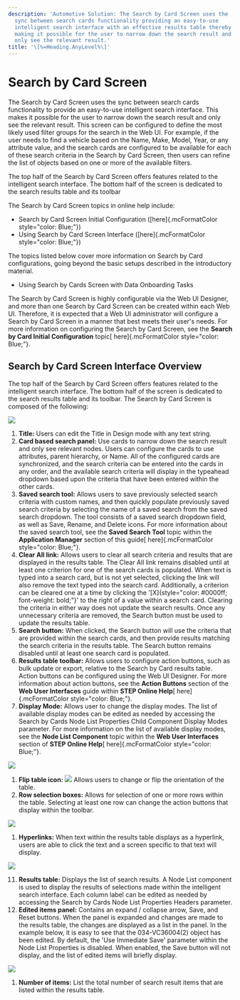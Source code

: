```yaml
---
description: 'Automotive Solution: The Search by Card Screen uses the
  sync between search cards functionality providing an easy-to-use
  intelligent search interface with an effective results table thereby
  making it possible for the user to narrow down the search result and
  only see the relevant result.'
title: '\[%=Heading.AnyLevel%\]'
---
```


Search by Card Screen
=====================

The Search by Card Screen uses the sync between search cards
functionality to provide an easy-to-use intelligent search interface.
This makes it possible for the user to narrow down the search result and
only see the relevant result. This screen can be configured to define
the most likely used filter groups for the search in the Web UI. For
example, if the user needs to find a vehicle based on the Name, Make,
Model, Year, or any attribute value, and the search cards are configured
to be available for each of these search criteria in the Search by Card
Screen, then users can refine the list of objects based on one or more
of the available filters.

The top half of the Search by Card Screen offers features related to the
intelligent search interface. The bottom half of the screen is dedicated
to the search results table and its toolbar

The Search by Card Screen topics in online help include:

-   Search by Card Screen Initial Configuration ([here]{.mcFormatColor
    style="color: Blue;"})
-   Using Search by Card Screen Interface ([here]{.mcFormatColor
    style="color: Blue;"})

The topics listed below cover more information on Search by Card
configurations, going beyond the basic setups described in the
introductory material.

-   Using Search by Cards Screen with Data Onboarding Tasks

The Search by Card Screen is highly configurable via the Web UI
Designer, and more than one Search by Card Screen can be created within
each Web UI. Therefore, it is expected that a Web UI administrator will
configure a Search by Card Screen in a manner that best meets their
user\'s needs. For more information on configuring the Search by Card
Screen, see the **Search by Card Initial Configuration** topic[
here]{.mcFormatColor style="color: Blue;"}.

Search by Card Screen Interface Overview
----------------------------------------

The top half of the Search by Card Screen offers features related to the
intelligent search interface. The bottom half of the screen is dedicated
to the search results table and its toolbar. The Search by Card Screen
is composed of the following:

![](../../Resources/Images/Search%20by%20Card%20Screen/11.png)

1.  **Title:** Users can edit the Title in Design mode with any text
    string.
2.  **Card based search panel:** Use cards to narrow down the search
    result and only see relevant nodes. Users can configure the cards to
    use attributes, parent hierarchy, or Name. All of the configured
    cards are synchronized, and the search criteria can be entered into
    the cards in any order, and the available search criteria will
    display in the typeahead dropdown based upon the criteria that have
    been entered within the other cards.
3.  **Saved search tool:** Allows users to save previously selected
    search criteria with custom names, and then quickly populate
    previously saved search criteria by selecting the name of a saved
    search from the saved search dropdown. The tool consists of a saved
    search dropdown field, as well as Save, Rename, and Delete icons.
    For more information about the saved search tool, see the **Saved
    Search Tool** topic within the **Application Manager** section of
    this guide[ here]{.mcFormatColor style="color: Blue;"}.
4.  **Clear All link:** Allows users to clear all search criteria and
    results that are displayed in the results table. The Clear All link
    remains disabled until at least one criterion for one of the search
    cards is populated. When text is typed into a search card, but is
    not yet selected, clicking the link will also remove the text typed
    into the search card. Additionally, a criterion can be cleared one
    at a time by clicking the
    \'[X]{style="color: #0000ff; font-weight: bold;"}\' to the right of
    a value within a search card. Clearing the criteria in either way
    does not update the search results. Once any unnecessary criteria
    are removed, the Search button must be used to update the results
    table.
5.  **Search button:** When clicked, the Search button will use the
    criteria that are provided within the search cards, and then provide
    results matching the search criteria in the results table. The
    Search button remains disabled until at least one search card is
    populated.
6.  **Results table toolbar:** Allows users to configure action buttons,
    such as bulk update or export, relative to the Search by Card
    results table. Action buttons can be configured using the Web UI
    Designer. For more information about action buttons, see the
    **Action Buttons** section of the **Web User Interfaces** guide
    within **STEP Online Help**[ here]{.mcFormatColor
    style="color: Blue;"}.
7.  **Display Mode:** Allows user to change the display modes. The list
    of available display modes can be edited as needed by accessing the
    Search by Cards Node List Properties Child Component Display Modes
    parameter. For more information on the list of available display
    modes, see the **Node List Component** topic within the **Web User
    Interfaces** section of **STEP Online Help**[ here]{.mcFormatColor
    style="color: Blue;"}.

![](../../Resources/Images/Search%20by%20Card%20Screen/10.png)

1.  **Flip table icon:**
    ![](../../Resources/Images/AppMgr/ResultsTable/Flip%20table%20icon.png)
    Allows users to change or flip the orientation of the table.
2.  **Row selection boxes:** Allows for selection of one or more rows
    within the table. Selecting at least one row can change the action
    buttons that display within the toolbar.

![](../../Resources/Images/AppMgr/ResultsTable/Row%20selection%20boxes.png)

1.  **Hyperlinks:** When text within the results table displays as a
    hyperlink, users are able to click the text and a screen specific to
    that text will display.

![](../../Resources/Images/Search%20by%20Card%20Screen/9.png)

11. **Results table:** Displays the list of search results. A Node List
    component is used to display the results of selections made within
    the intelligent search interface. Each column label can be edited as
    needed by accessing the Search by Cards Node List Properties Headers
    parameter.
12. **Edited items panel:** Contains an expand / collapse arrow, Save,
    and Reset buttons. When the panel is expanded and changes are made
    to the results table, the changes are displayed as a list in the
    panel. In the example below, it is easy to see that the
    034-VC36004(2) object has been edited. By default, the \'Use
    Immediate Save\' parameter within the Node List Properties is
    disabled. When enabled, the Save button will not display, and the
    list of edited items will briefly display.

![](../../Resources/Images/Search%20by%20Card%20Screen/8.png)

1.  **Number of items:** List the total number of search result items
    that are listed within the results table.
